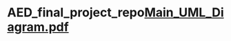# AED_final_project_repo[Main_UML_Diagram.pdf](https://github.com/ArthySek/AED_final_project_repo/files/10204236/Main_UML_Diagram.pdf)
